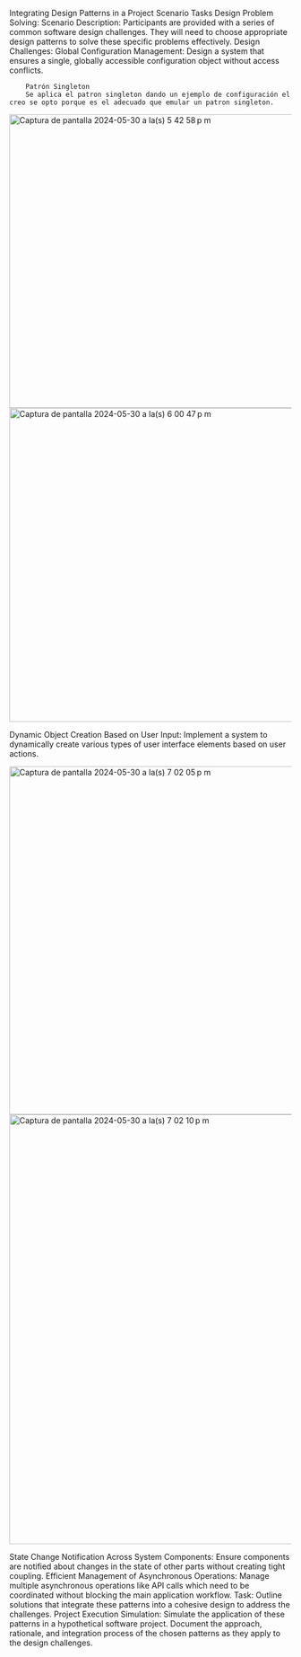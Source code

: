 Integrating Design Patterns in a Project Scenario
  Tasks
    Design Problem Solving:
    Scenario Description: Participants are provided with a series of common software design challenges. They will need to choose appropriate design patterns to solve these specific problems effectively.
      Design Challenges:
        Global Configuration Management: 
        Design a system that ensures a single, globally accessible configuration object without access conflicts.

        Patrón Singleton
        Se aplica el patron singleton dando un ejemplo de configuración el creo se opto porque es el adecuado que emular un patron singleton.
<img width="523" alt="Captura de pantalla 2024-05-30 a la(s) 5 42 58 p m" src="https://github.com/KarlaPR10/Lab7/assets/138635602/97e505c1-02a7-417e-a120-da1e6d37bc05">

<img width="559" alt="Captura de pantalla 2024-05-30 a la(s) 6 00 47 p m" src="https://github.com/KarlaPR10/Lab7/assets/138635602/6e8aeb4a-da0a-4b26-8ec5-954ef98c9b70">

  Dynamic Object Creation Based on User Input: Implement a system to dynamically create various types of user interface elements based on user actions. 

  <img width="620" alt="Captura de pantalla 2024-05-30 a la(s) 7 02 05 p m" src="https://github.com/KarlaPR10/Lab7/assets/138635602/fabe8b59-1fbf-4c93-acff-25051e181e76">
<img width="765" alt="Captura de pantalla 2024-05-30 a la(s) 7 02 10 p m" src="https://github.com/KarlaPR10/Lab7/assets/138635602/a0a76bbd-87ca-4866-a5e7-cb4f6cd12e0a">

 State Change Notification Across System Components: Ensure components are notified about changes in the state of other parts without creating tight coupling.
        Efficient Management of Asynchronous Operations: Manage multiple asynchronous operations like API calls which need to be coordinated without blocking the main application workflow.
    Task: Outline solutions that integrate these patterns into a cohesive design to address the challenges.
  Project Execution Simulation:
  Simulate the application of these patterns in a hypothetical software project. Document the approach, rationale, and integration process of the chosen patterns as they apply to the design challenges.
  

